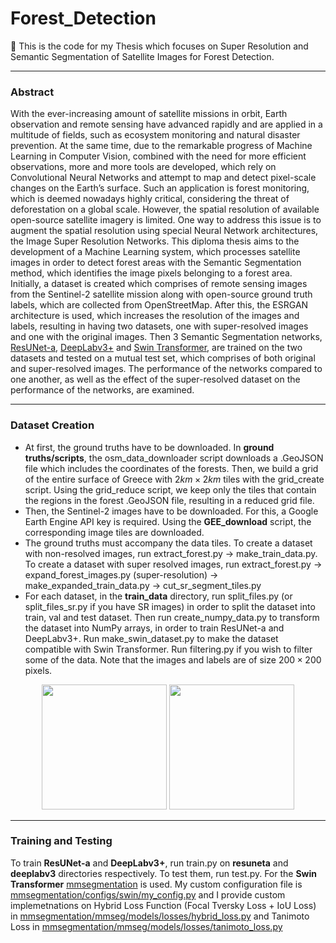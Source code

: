 # Forest_Detection
🌲 This is the code for my Thesis which focuses on Super Resolution and Semantic Segmentation of Satellite Images for Forest Detection.

---
### Abstract
With the ever-increasing amount of satellite missions in orbit, Earth observation and
remote sensing have advanced rapidly and are applied in a multitude of fields, such
as ecosystem monitoring and natural disaster prevention. At the same time, due to
the remarkable progress of Machine Learning in Computer Vision, combined with the
need for more efficient observations, more and more tools are developed, which rely on
Convolutional Neural Networks and attempt to map and detect pixel-scale changes on
the Earth’s surface. Such an application is forest monitoring, which is deemed nowadays
highly critical, considering the threat of deforestation on a global scale. However, the
spatial resolution of available open-source satellite imagery is limited. One way
to address this issue is to augment the spatial resolution using special Neural Network
architectures, the Image Super Resolution Networks.
This diploma thesis aims to the development of a Machine Learning system, which
processes satellite images in order to detect forest areas with the Semantic Segmentation
method, which identifies the image pixels belonging to a forest area. Initially, a dataset is
created which comprises of remote sensing images from the Sentinel-2 satellite mission along with open-source ground truth labels, which are collected from OpenStreetMap. After this, the ESRGAN architecture is used, which increases the resolution of the images and labels, resulting in having two datasets, one with super-resolved images and one with the original images. Then 3 Semantic Segmentation networks, [ResUNet-a](https://arxiv.org/abs/1904.00592), [DeepLabv3+](https://arxiv.org/abs/1802.02611) and [Swin Transformer](https://arxiv.org/abs/2103.14030), are trained on the two datasets and tested on a mutual test set, which comprises of both original and super-resolved images. The performance of the networks compared to one another, as well as the effect of the super-resolved dataset on the performance of the networks, are examined.

---
### Dataset Creation
- At first, the ground truths have to be downloaded. In <b>ground truths/scripts</b>, the osm_data_downloader script downloads a .GeoJSON file which includes the coordinates of the forests. Then, we build a grid of the entire surface of Greece with $2km\times2km$ tiles with the grid_create script. Using the grid_reduce script, we keep only the tiles that contain the regions in the forest .GeoJSON file, resulting in a reduced grid file.
- Then, the Sentinel-2 images have to be downloaded. For this, a Google Earth Engine API key is required. Using the <b>GEE_download</b> script, the corresponding image tiles are downloaded.
- The ground truths must accompany the data tiles. To create a dataset with non-resolved images, run extract_forest.py -> make_train_data.py.<br> To create a dataset with super resolved images, run extract_forest.py -> expand_forest_images.py (super-resolution) -> make_expanded_train_data.py -> cut_sr_segment_tiles.py
- For each dataset, in the <b>train_data</b> directory, run split_files.py (or split_files_sr.py if you have SR images) in order to split the dataset into train, val and test dataset. Then run create_numpy_data.py to transform the dataset into NumPy arrays, in order to train ResUNet-a and DeepLabv3+. Run make_swin_dataset.py to make the dataset compatible with Swin Transformer. Run filtering.py if you wish to filter some of the data. Note that the images and labels are of size $200\times 200$ pixels.

<p align="middle">

  <img src="https://user-images.githubusercontent.com/64773191/194282048-1be65aed-7cbd-4fe7-85fe-825b798487c8.png" width="200" height="200"/>
  <img src="https://user-images.githubusercontent.com/64773191/194282073-97766e10-c63e-4ca4-8101-806466949ba5.png" width="200" height="200"/>

</p>

---
### Training and Testing
To train <b>ResUNet-a</b> and <b>DeepLabv3+</b>, run train.py on <b>resuneta</b> and <b>deeplabv3</b> directories respectively. To test them, run test.py. For the <b>Swin Transformer</b> [mmsegmentation](https://github.com/open-mmlab/mmsegmentation) is used. My custom configuration file is [mmsegmentation/configs/swin/my_config.py](https://github.com/LefterisLymp/Forest_Detection/blob/main/mmsegmentation/configs/swin/my_config.py) and I provide custom implemetnations on Hybrid Loss Function (Focal Tversky Loss + IoU Loss) in [mmsegmentation/mmseg/models/losses/hybrid_loss.py](https://github.com/LefterisLymp/Forest_Detection/blob/main/mmsegmentation/mmseg/models/losses/hybrid_loss.py) and Tanimoto Loss in [mmsegmentation/mmseg/models/losses/tanimoto_loss.py](https://github.com/LefterisLymp/Forest_Detection/blob/main/mmsegmentation/mmseg/models/losses/tanimoto_loss.py)
